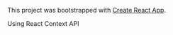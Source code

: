 This project was bootstrapped with [Create React App](https://github.com/facebook/create-react-app).

Using React Context API